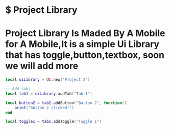 # $ Project Library

# Project Library Is Maded By A Mobile for A Mobile,It is a simple Ui Library that has toggle,button,textbox, soon we will add more

```lua
local uiLibrary = UI.new("Project X")
```
```lua
-- Add tabs
local tab1 = uiLibrary.addTab("Tab 1")
```
```lua
local button2 = tab2.addButton("Button 2", function()
    print("Button 2 clicked!")
end
```
```lua
local toggle1 = tab1.addToggle("Toggle 1")
```
